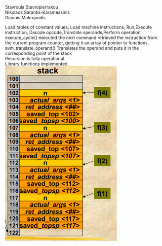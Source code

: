 Stavroula Stavropierrakou <br>
Nikolaos Sarantis-Karamessinis <br>
Giannis Makropodis<br>

Load tables of constant values, Load machine instructions, Run,Execute instruction, Decode opcode,Translate operands,Perform operation <br>
execute_cycle() executed the next command retrieved the instruction from the current program counter, getting it an array of pointer to functions.<br>
avm_translate_operand() Translates the operand and puts it in the corresponding point of the stack <br>
Recursion is fully operational.<br>
Library functions implemented.<br>
![stackimg](https://github.com/nikkaramessinis/Compilers-and-Languages/blob/master/phase5/stackimg.png)
